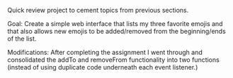 Quick review project to cement topics from previous sections.

Goal: Create a simple web interface that lists my three favorite emojis and that also allows new emojis to be added/removed from the beginning/ends of the list.

Modifications: After completing the assignment I went through and consolidated the addTo and removeFrom functionality into two functions (instead of using duplicate code underneath each event listener.)
